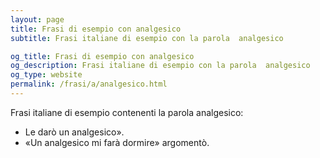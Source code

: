 ```yaml
---
layout: page
title: Frasi di esempio con analgesico 
subtitle: Frasi italiane di esempio con la parola  analgesico

og_title: Frasi di esempio con analgesico 
og_description: Frasi italiane di esempio con la parola  analgesico
og_type: website
permalink: /frasi/a/analgesico.html
---
```


Frasi italiane di esempio contenenti la parola analgesico:


- Le darò un analgesico».
- «Un analgesico mi farà dormire» argomentò.
